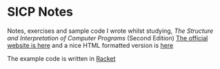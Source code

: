 # SICP Notes

Notes, exercises and sample code I wrote whilst studying, *The Structure and Interpretation of Computer Programs*
(Second Edition)
[The official website is here](https://mitpress.mit.edu/sicp/ "MIT SICP Official website") 
and a nice HTML formatted version is [here](http://sarabander.github.io/sicp/) 

The example code is written in [Racket](https://racket-lang.org/ "Racket website")
